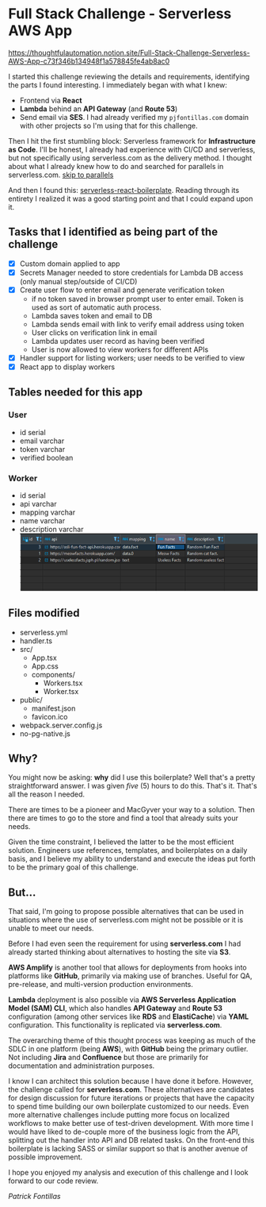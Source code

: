 # Full Stack Challenge - Serverless AWS App
https://thoughtfulautomation.notion.site/Full-Stack-Challenge-Serverless-AWS-App-c73f346b134948f1a578845fe4ab8ac0

I started this challenge reviewing the details and requirements, identifying the parts I found interesting. I immediately began with what I knew:
- Frontend via **React**
- **Lambda** behind an **API Gateway** (and **Route 53**)
- Send email via **SES**. I had already verified my `pjfontillas.com` domain with other projects so I'm using that for this challenge.

Then I hit the first stumbling block: Serverless framework for **Infrastructure as Code**. I'll be honest, I already had experience with CI/CD and serverless, but
not specifically using serverless.com as the delivery method. I thought about what I already knew how to do and searched for parallels in serverless.com. [skip to parallels](#mardown-header-but)

And then I found this: [serverless-react-boilerplate](https://github.com/arabold/serverless-react-boilerplate).
Reading through its entirety I realized it was a good starting point and that I could expand upon it.

## Tasks that I identified as being part of the challenge
- [X] Custom domain applied to app
- [X] Secrets Manager needed to store credentials for Lambda DB access (only manual step/outside of CI/CD)
- [X] Create user flow to enter email and generate verification token
  - if no token saved in browser prompt user to enter email. Token is used as sort of automatic auth process.
  - Lambda saves token and email to DB
  - Lambda sends email with link to verify email address using token
  - User clicks on verification link in email
  - Lambda updates user record as having been verified
  - User is now allowed to view workers for different APIs
- [X] Handler support for listing workers; user needs to be verified to view
- [X] React app to display workers

## Tables needed for this app
### User
  - id serial
  - email varchar
  - token varchar
  - verified boolean

### Worker
  - id serial
  - api varchar
  - mapping varchar
  - name varchar
  - description varchar
![Sample worker data](workers.png)

## Files modified
  - serverless.yml
  - handler.ts
  - src/
    - App.tsx
    - App.css
    - components/
      - Workers.tsx
      - Worker.tsx
  - public/
    - manifest.json
    - favicon.ico
  - webpack.server.config.js
  - no-pg-native.js

## Why?
You might now be asking: **why** did I use this boilerplate? Well that's a pretty straightforward answer. I was given _five_ (5) hours to do this. That's it. That's all the reason I needed.

There are times to be a pioneer and MacGyver your way to a solution. Then there are times to go to the store and find a tool that already suits your needs.

Given the time constraint, I believed the latter to be the most efficient solution. Engineers use references, templates, and boilerplates on a daily basis, and I believe my ability to understand and execute the ideas put forth to be the primary goal of this challenge.

## But...

That said, I'm going to propose possible alternatives that can be used in situations where the use of serverless.com might not be possible or it is unable to meet our needs.

Before I had even seen the requirement for using **serverless.com** I had already started thinking about alternatives to hosting the site via **S3**.

**AWS Amplify** is another tool that allows for deployments from hooks into platforms like **GitHub**, primarily via making use of branches. Useful for QA, pre-release, and multi-version production environments.

**Lambda** deployment is also possible via **AWS Serverless Application Model (SAM) CLI**, which also handles **API Gateway** and **Route 53** configuration (among other services like **RDS** and **ElastiCache**) via **YAML** configuration. This functionality is replicated via **serverless.com**.

The overarching theme of this thought process was keeping as much of the SDLC in one platform (being **AWS**), with **GitHub** being the primary outlier. Not including **Jira** and **Confluence** but those are primarily for documentation and administration purposes.

I know I can architect this solution because I have done it before. However, the challenge called for **serverless.com**. These alternatives are candidates for design discussion for future iterations or projects that have the capacity to spend time building our own boilerplate customized to our needs. Even more alternative challenges include putting more focus on localized workflows to make better use of test-driven development. With more time I would have liked to de-couple more of the business logic from the API, splitting out the handler into API and DB related tasks. On the front-end this boilerplate is lacking SASS or similar support so that is another avenue of possible improvement.

I hope you enjoyed my analysis and execution of this challenge and I look forward to our code review.

_Patrick Fontillas_